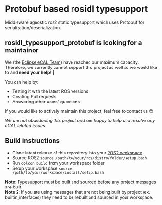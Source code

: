 # Protobuf based rosidl typesupport

Middleware agnostic ros2 static typesupport which uses Protobuf for serialization/deserialization.

## rosidl_typesupport_protobuf is looking for a maintainer

We (the [Eclipse eCAL Team](https://projects.eclipse.org/projects/automotive.ecal/who)) have reached our maximum capacity. Therefore, we currently cannot support this project as well as we would like to and **need your help**! 🫵

You can help by:
- Testing it with the latest ROS versions
- Creating Pull requests
- Answering other users' questions

If you would like to actively maintain this project, feel free to contact us 😊

_We are not abandoning this project and are happy to help and resolve any eCAL related issues._

## Build instructions

* Clone latest release of this repository into your [ROS2 workspace](https://index.ros.org/doc/ros2/Tutorials/Workspace/Creating-A-Workspace/)
* Source ROS2 `source /path/to/your/ros/distro/folder/setup.bash`
* Run `colcon build` from your workspace folder
* Setup your workspace `source /path/to/your/workspace/install/setup.bash`

**Note**: Typesupport must be built and sourced before any project messages are built.  
**Note 2**: If you are using messages that are not being built by project (ex. builtin_interfaces) they need to be rebuilt and sourced in your workspace.
